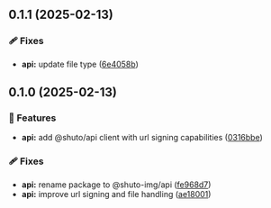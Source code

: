 ## 0.1.1 (2025-02-13)

### 🩹 Fixes

- **api:** update file type ([6e4058b](https://github.com/lgastler/shuto-mono/commit/6e4058b))

## 0.1.0 (2025-02-13)

### 🚀 Features

- **api:** add @shuto/api client with url signing capabilities ([0316bbe](https://github.com/lgastler/shuto-mono/commit/0316bbe))

### 🩹 Fixes

- **api:** rename package to @shuto-img/api ([fe968d7](https://github.com/lgastler/shuto-mono/commit/fe968d7))
- **api:** improve url signing and file handling ([ae18001](https://github.com/lgastler/shuto-mono/commit/ae18001))